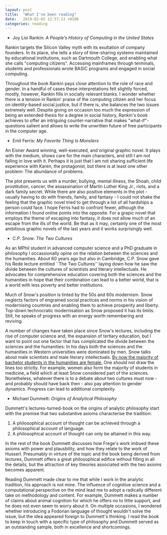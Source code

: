 ```yaml
---
layout: post
title:  "What I've been reading"
date:   2019-02-05 12:57:13 +0100
categories: reading
---
```



- Joy Lisi Rankin: *A People’s History of Computing in the United States*

Rankin targets the Silicon Valley myth with its exultation of company founders. In its place, she tells a story of time-sharing systems maintained by educational institutions, such as Dartmouth College, and enabling what she calls "computing citizens". Accessing mainframes through terminals, students and professionals wrote BASIC programs and engaged in social computing. 

Throughout the book Rankin pays close attention to the role of race and gender. In a handful of cases these interpretations felt slightly forced, mostly, however, Rankin fills in socially relevant blanks. I wonder whether there is a tension in Rankin' praise of the computing citizen and her focus on identity-based social justice, but if there is, she balances the two issues extremely well. Despite giving on occasion too much the expression of being an extended thesis for a degree in social history, Rankin's book achieves to offer an intriguing counter-narrative that makes "what-if"-questions salient and allows to write the unwritten future of free participants in the computer age.


- Emil Ferris: *My Favorite Thing Is Monsters*

An Eisner Award winning, well-executed, and original graphic novel. It plays with the medium, shows care for the main characters, and still I am not falling in love with it. Perhaps it is just that I am not sharing sufficient life experience with Karen, the protagonist, but there is at least one other problem: The abundance of problems. 

The plot presents us with a murder, bullying, mental illness, the Shoah, child prostitution, cancer, the assassination of Martin Luther King Jr., riots, and a dark family secret. While there are also positive elements in the plot - usually having to do with friends, family, and fantasy - I could not shake the feeling that the graphic novel tried to get through a list of all hardships a person could face. I hope Ferris had to confront fewer, although the information I found online points into the opposite. For a grapic novel that employs the theme of escaping into fantasy, it does not allow much of an escape from the ills of the world. Be that as it may, certainly one of the most ambitious graphic novels of the last years and it works surprisingly well.


- C.P. Snow: *The Two Cultures*

As an MPhil student in advanced computer science and a PhD graduate in philosophy I occassionally opine on the relation between the sciences and the humanities. About 60 years ago but also in Cambridge, C.P. Snow gave his Rede lecture entitled ``The Two Cultures'' laying down how he saw the divide between the cultures of scientists and literary intellectuals. He advocates for comprehensive education covering both the sciences and the humanities in hope that their combination can lead to a better world, that is a world with less poverty and better institutions. 

Much of Snow's position is tinted by the 50s and 60s modernism. Snow neglects factors of engrained social practices and norms in his vision of modernising countries and enabling them to achieve prosperity and liberty. Top-down technocratic modernisation as Snow proposed it has its limits. Still, he speaks of progress with an energy worth remembering and reviving.

A number of changes have taken place since Snow's lectures, including the rise of computer science and, the expansion of tertiary education, but I want to point out one factor that has complicated the divide between the sciences and the humanities: In his days both the sciences and the humanities in Western universities were dominated by men. Snow talks about male scientists and male literary intellectuals. [By now the majority of bachelor students in the humanities are female.](https://www.hesa.ac.uk/news/11-01-2018/sfr247-higher-education-student-statistics/subjects) One should not draw the lines too strictly. For example, women also form the majority of students in medicine, a field which at least Snow considered part of the sciences. Nonetheless, whatever there is to a debate about two cultures must now - and probably should have back then - also pay attention to gender dynamics. Progress can lead to additional complexity.


- Michael Dummett: *Origins of Analytical Philosophy*

Dummett's lectures-turned-book on the origins of analytic philosophy start with the premise that two substantive axioms characterise the tradition:

1. A philosophical account of thought can be achieved through a philosophical account of language.
2. A philosophical account of thought can only be attained in this way.

In the rest of the book Dummett discusses how Frege's work imbued these axioms with power and plausbility, and how they relate to the work of Husserl. Presumably in virture of the topic and the book being derived from lectures, Dummett offers a great philosophical edifice without filling in all the details, but the attraction of key theories associated with the two axioms becomes apparent.

Reading Dummett made clear to me that while I work in the analytic tradition, his approach is not mine. The influence of cognitive science and a computational perspective on the mind lead me to adopt a radically different take on methodology and content. For example, Dummett makes a number of claims about animal cognition for which he offers no to little support, and he does not even seem to worry about it. On multiple occasions, I wondered whether introducing a Fodorian language of thought wouldn't solve the issue, but the idea appeared foreign to Dummett's thinking. I read the book to keep in touch with a specific type of philosophy and Dummett served as an outstanding sample, both in excellence and shortcomings.
